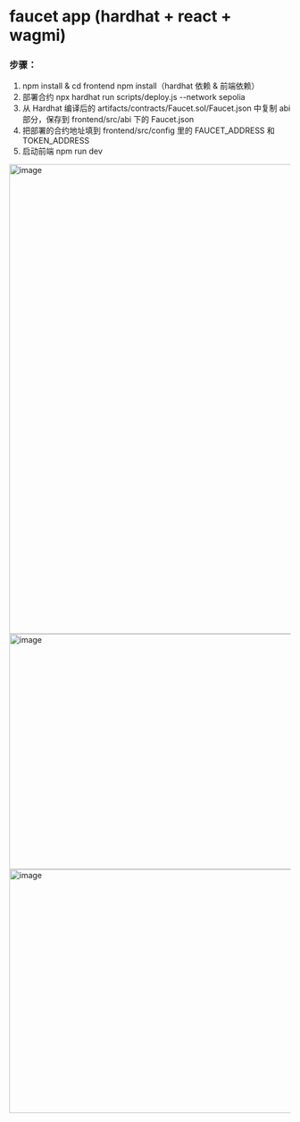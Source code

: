 # faucet app (hardhat + react + wagmi)

### 步骤：

1. npm install & cd frontend npm install（hardhat 依赖 & 前端依赖）
2. 部署合约 npx hardhat run scripts/deploy.js --network sepolia
3. 从 Hardhat 编译后的 artifacts/contracts/Faucet.sol/Faucet.json 中复制 abi 部分，保存到 frontend/src/abi 下的 Faucet.json
4. 把部署的合约地址填到 frontend/src/config 里的 FAUCET_ADDRESS 和 TOKEN_ADDRESS
5. 启动前端 npm run dev

<img width="1391" height="842" alt="image" src="https://github.com/user-attachments/assets/6f3b4342-8650-466e-815b-a962abe6c123" />

<img width="1522" height="422" alt="image" src="https://github.com/user-attachments/assets/0f2ae76f-75cd-44a8-917d-c44d50832749" />

<img width="1530" height="437" alt="image" src="https://github.com/user-attachments/assets/95dc5eda-5a20-46ab-8677-eb2cd7a8d432" />

